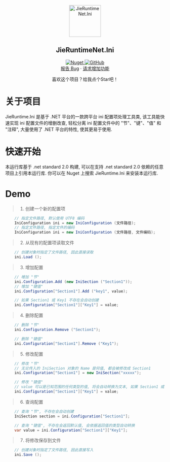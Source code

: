 <p align="center">
 <img width="100px" src="https://avatars.githubusercontent.com/u/39112172?v=4" align="center" alt="JieRuntimeNet.Ini" />
 <h2 align="center">JieRuntimeNet.Ini</h2>
</p>
  <p align="center">
    <p align="center">
    <a href="https://www.nuget.org/packages/JieRuntime.Ini">
      <img alt="Nuget" src="https://img.shields.io/nuget/v/JieRuntime.Ini?label=Nuget">
    </a>
    <a href="../LICENSE">
      <img alt="GitHub" src="https://img.shields.io/github/license/Jie2GG/JieRuntimeNet">
    </a>
    <br/>
    <a href="https://github.com/Jie2GG/JieRuntimeNet/issues">报告 Bug</a>
    ·
    <a href="https://github.com/Jie2GG/JieRuntimeNet/issues">请求增加功能</a>
  </p>
</p>
<p align="center">喜欢这个项目？给我点个Star吧！

# 关于项目

JieRuntime.Ini 是基于 .NET 平台的一款跨平台 ini 配置项处理工具类, 该工具能快速实现 ini 配置文件的增删改查, 轻松分离 ini 配置文件中的 "节"、"键"、"值" 和 "注释", 大量使用了 .NET 平台的特性, 使其更易于使用.

# 快速开始

本运行库基于 .net standard 2.0 构建, 可以在支持 .net standard 2.0 依赖的任意项目上引用本运行库. 你可以在 Nuget 上搜索 JieRuntime.Ini 来安装本运行库.
  
# Demo 

> 1. 创建一个新的配置项
```C#
    // 指定文件路径, 默认使用 UTF8 编码
    IniConfiguration ini = new IniConfiguration (文件路径);
    // 指定文件路径, 指定文件的编码
    IniConfiguration ini = new IniConfiguration (文件路径, 文件编码);
```  

> 2. 从现有的配置项读取文件
```C#
    // 创建对象时指定了文件路径, 因此直接读取
    ini.Load ();
```

> 3. 增加配置
```C#
    // 增加 "节"
    ini.Configuration.Add (new IniSection ("Section1"));
    // 增加 "键值"
    ini.Configuration["Section1"].Add ("key1", value);

    // 如果 Section1 或 Key1 不存在会自动创建
    ini.Configuration["Section1"]["Key1"] = value;
```

> 4. 删除配置
```C#
    // 删除 "节"
    ini.Configuration.Remove ("Section1");

    // 删除 "键值"
    ini.Configuration["Section1"].Remove ("Key1");
```

> 5. 修改配置
```C#
    // 修改 "节"
    // 无论传入的 IniSection 对象的 Name 是何值, 都会被修改成 Section1
    ini.Configuration["Section1"] = new IniSection("xxxxx");

    // 修改 "键值"
    // value 可以是已知范围的任何类型的值, 将会自动转换为文本, 如果 Section1 或 Key1 不存在会自动创建
    ini.Configuration["Section1"]["Key1"] = value;
```

> 6. 查询配置
```C#
    // 查询 "节", 不存在会自动创建
    IniSection section = ini.Configuration["Section1"];

    // 查询 "键值", 不存在会返回默认值, 会依据返回值的类型自动转换
    var value = ini.Configuration["Section1"]["Key1"];
```

> 7. 将修改保存到文件
```C#
    // 创建对象时指定了文件路径, 因此直接写入
    ini.Save ();
```